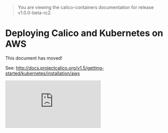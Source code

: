 > You are viewing the calico-containers documentation for release v1.0.0-beta-rc2.

# Deploying Calico and Kubernetes on AWS


This document has moved!

See: http://docs.projectcalico.org/v1.5/getting-started/kubernetes/installation/aws

[![Analytics](https://calico-ga-beacon.appspot.com/UA-52125893-3/calico-containers/docs/cni/kubernetes/AWS.md?pixel)](https://github.com/igrigorik/ga-beacon)
